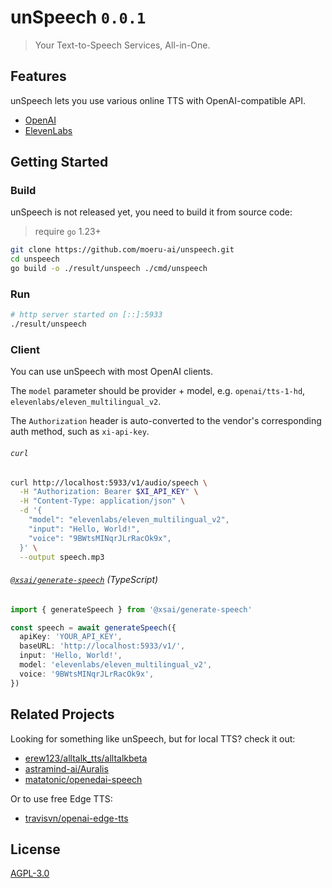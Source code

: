 # unSpeech `0.0.1`

> Your Text-to-Speech Services, All-in-One.

## Features

unSpeech lets you use various online TTS with OpenAI-compatible API.

- [OpenAI](https://platform.openai.com/docs/api-reference/audio/createSpeech)
- [ElevenLabs](https://elevenlabs.io/docs/api-reference/text-to-speech/convert)

## Getting Started

### Build

unSpeech is not released yet, you need to build it from source code:

> require `go` 1.23+

```bash
git clone https://github.com/moeru-ai/unspeech.git
cd unspeech
go build -o ./result/unspeech ./cmd/unspeech
```

### Run

```bash
# http server started on [::]:5933
./result/unspeech
```

### Client

You can use unSpeech with most OpenAI clients.

The `model` parameter should be provider + model, e.g. `openai/tts-1-hd`, `elevenlabs/eleven_multilingual_v2`.

The `Authorization` header is auto-converted to the vendor's corresponding auth method, such as `xi-api-key`. 

###### `curl`

```bash
curl http://localhost:5933/v1/audio/speech \
  -H "Authorization: Bearer $XI_API_KEY" \
  -H "Content-Type: application/json" \
  -d '{
    "model": "elevenlabs/eleven_multilingual_v2",
    "input": "Hello, World!",
    "voice": "9BWtsMINqrJLrRacOk9x",
  }' \
  --output speech.mp3
```

###### [`@xsai/generate-speech`](https://github.com/moeru-ai/xsai) (TypeScript)

```ts
import { generateSpeech } from '@xsai/generate-speech'

const speech = await generateSpeech({
  apiKey: 'YOUR_API_KEY',
  baseURL: 'http://localhost:5933/v1/',
  input: 'Hello, World!',
  model: 'elevenlabs/eleven_multilingual_v2',
  voice: '9BWtsMINqrJLrRacOk9x',
})
```

## Related Projects

Looking for something like unSpeech, but for local TTS? check it out:

- [erew123/alltalk_tts/alltalkbeta](https://github.com/erew123/alltalk_tts/tree/alltalkbeta)
- [astramind-ai/Auralis](https://github.com/astramind-ai/Auralis)
- [matatonic/openedai-speech](https://github.com/matatonic/openedai-speech)

Or to use free Edge TTS:

- [travisvn/openai-edge-tts](https://github.com/travisvn/openai-edge-tts)

## License

[AGPL-3.0](./LICENSE)
